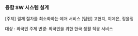 ### 융합 SW 시스템 설계

[주제] 결제 절차를 최소화하는 예매 서비스 
[팀원] 고현지, 이예은, 정윤정

대상 : 외국인
주제 변경: 외국인을 위한 한국 생활 적응 서비스

